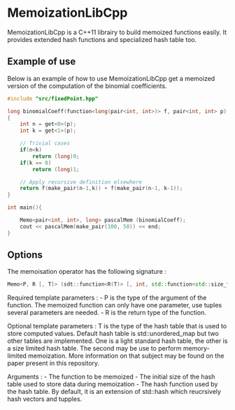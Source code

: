 # MemoizationLibCpp

MemoizationLibCpp is a C++11 librairy to build memoized functions easily.
It provides extended hash functions and specialized hash table too.

## Example of use

Below is an example of how to use MemoizationLibCpp get a memoized version of the computation of the binomial coefficients.

```cpp
#include "src/fixedPoint.hpp"

long binomialCoeff(function<long(pair<int, int>)> f, pair<int, int> p)
{
    int n = get<0>(p);
    int k = get<1>(p);

    // Trivial cases
    if(n<k)
        return (long)0;
    if(k == 0)
        return (long)1;

    // Apply recursive definition elsewhere
    return f(make_pair(n-1,k)) + f(make_pair(n-1, k-1));
}

int main(){

    Memo<pair<int, int>, long> pascalMem (binomialCoeff);
    cout << pascalMem(make_pair(100, 50)) << end;
}
```

## Options

The memoisation operator has the following signature : 

```cpp
Memo<P, R [, T]> (sdt::function<R(T)> [, int, std::function<std::size_t(T)>]);
```

Required template parameters
:
    - P is the type of the argument of the function. The memoized function can only have one parameter, use tuples several parameters are needed.
    - R is the return type of the function.

Optional template parameters
:
    T is the type of the hash table that is used to store computed values.
    Default hash table is std::unordered_map but two other tables are implemented. One is a light standard hash table, the other is a size limited hash table.
    The second may be use to perform memory-limited memoization. More information on that subject may be found on the paper present in this repository.

Arguments
:
    - The function to be memoized
    - The initial size of the hash table used to store data during memoization
    - The hash function used by the hash table. By default, it is an extension of std::hash which reucrsively hash vectors and tupples.

